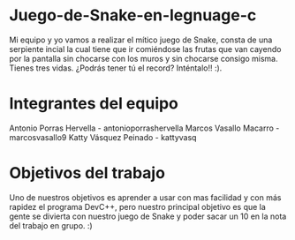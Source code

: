 # Juego-de-Snake-en-legnuage-c
Mi equipo y yo vamos a realizar el mítico juego de Snake, consta de una serpiente incial la cual tiene que ir comiéndose las frutas que van cayendo por la pantalla sin chocarse con los muros y sin chocarse consigo misma. Tienes tres vidas. ¿Podrás tener tú el record? Inténtalo!! :).

# Integrantes del equipo
Antonio Porras Hervella - antonioporrashervella
Marcos Vasallo Macarro - marcosvasallo9
Katty Vásquez Peinado - kattyvasq

# Objetivos del trabajo
Uno de nuestros objetivos es aprender a usar con mas facilidad y con más rapidez el programa DevC++, pero nuestro principal objetivo es que la gente se divierta con nuestro juego de Snake y poder sacar un 10 en la nota del trabajo en grupo. :)
